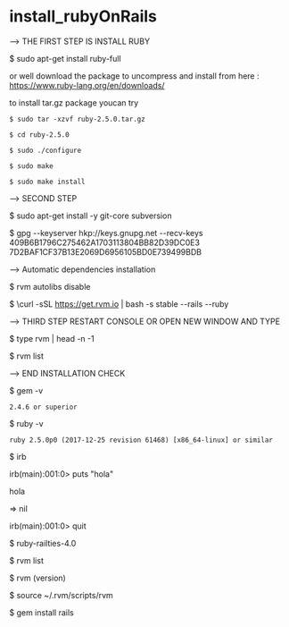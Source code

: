 # install_rubyOnRails

--> THE FIRST STEP IS INSTALL RUBY 

 $ sudo apt-get install ruby-full 

 or well download the package to uncompress and install from here :
 https://www.ruby-lang.org/en/downloads/

 to install tar.gz package youcan try 
 
 	$ sudo tar -xzvf ruby-2.5.0.tar.gz
  
 	$ cd ruby-2.5.0
  
 	$ sudo ./configure
  
 	$ sudo make
  
 	$ sudo make install

--> SECOND STEP

 $ sudo apt-get install -y git-core subversion
 
 $ gpg --keyserver hkp://keys.gnupg.net --recv-keys 409B6B1796C275462A1703113804BB82D39DC0E3 7D2BAF1CF37B13E2069D6956105BD0E739499BDB
 
--> Automatic dependencies installation

 $ rvm autolibs disable
 
 $ \curl -sSL https://get.rvm.io | bash -s stable --rails --ruby

--> THIRD STEP RESTART CONSOLE OR OPEN NEW WINDOW AND TYPE

 $ type rvm | head -n -1
 
 $ rvm list

--> END INSTALLATION CHECK

 $ gem -v 
 
 	2.4.6 or superior 
 
 $ ruby -v 
 
 	ruby 2.5.0p0 (2017-12-25 revision 61468) [x86_64-linux] or similar
 
 $ irb
 
 irb(main):001:0> puts "hola"
 
 hola
 
 => nil
 
 irb(main):001:0> quit

 $ ruby-railties-4.0
 
 $ rvm list
 
 $ rvm (version)
 
 $ source ~/.rvm/scripts/rvm
 
 $ gem install rails
